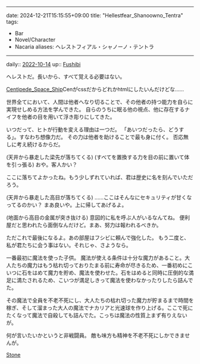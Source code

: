 
---
date: 2024-12-21T15:15:55+09:00
title: "Hellestfear_Shanoowno_Tentra"
tags:
 - Bar
 - Novel/Character
 - Nacaria
aliases: ヘレストフィアル・シャノーノ・テントラ
---

daily:: [2022-10-14](Daily_Note/2022-10-14.md)
up:: [Fushibi](Fushibi.md)

へレストだ。長いから、すべて覚える必要はない。

[Centipede_Space_Ship](Centipede_Space_Ship.md)Cenがcssだからどれかhtmlにしたいんだけどな……


世界全てにおいて、人間は他者へなり切ることで、その他者の持つ能力を自らに実現せしめる方法を学んできた。
自らのうちに眠る他の視点、他に存在するナイフを他者の目を用いて浮き彫りにしてきた。

いつだって、ヒトが行動を変える理由は一つだ。
「あいつだったら、どうする」。すなわち想像力だ。
その力は他者を助けることで最も身に付く。
否応無しに考え続けるからだ。


(天井から暴走した梁先が落ちてくる)
(すべてを置換する力を目の前に置いて体を引っ張る)
おや。客人かい？

ここに落ちてよかったね。もう少しずれていれば、君は歴史に名を刻んでいただろう。

(天井から暴走した高目が落ちてくる)
……ここはそんなにセキュリティが甘くなってるのかい？
まあ良いや。上に帰してあげるよ。

(地面から高目の金属が突き抜ける)
意図的に私を呼ぶ人がいるなんてね。
便利屋だと思われたら面倒なんだけど。まあ、努力は報われるべきか。

ただこれで最後になるよ。あの部屋はフシビに頼んで強化した。
もう二度と、私が君たちに会う事はない。それじゃ、さようなら。


一番最初に魔法を使った子供。
魔法が使える条件は十分な魔力があること。大人たちの魔力はもう枯れ切っておりたまる前に寿命が尽きるため、一番初めにこいつに石をはめて魔力を貯め、魔法を使わせた。石をはめると同時に圧倒的な満足に満たされるため、こいつが満足しきって魔法を使わなかったりしたら詰んでた。

その魔法で全員を不老不死にし、大人たちの枯れ切った魔力が貯まるまで時間を稼ぎ、そして溜まった大人の魔法でナカリアと光速球を作り上げる。ここで死にたくなって魔法で自殺しても詰んでた。こっちは魔法の性質上まず有りえないが。

何が言いたいかというと非戦闘員。
敵も味方も精神を不老不死にしかできませんが。

[Stone](Stone.md)

